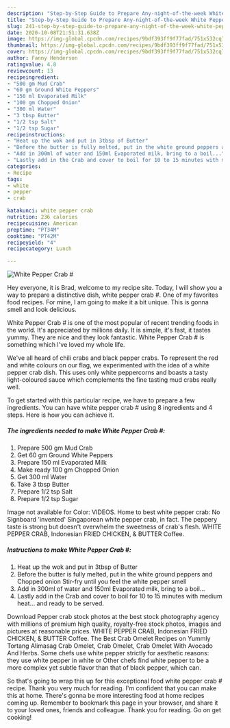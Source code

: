 ```yaml
---
description: "Step-by-Step Guide to Prepare Any-night-of-the-week White Pepper Crab #"
title: "Step-by-Step Guide to Prepare Any-night-of-the-week White Pepper Crab #"
slug: 241-step-by-step-guide-to-prepare-any-night-of-the-week-white-pepper-crab
date: 2020-10-08T21:51:31.638Z
image: https://img-global.cpcdn.com/recipes/9bdf393ff9f77fad/751x532cq70/white-pepper-crab-recipe-main-photo.jpg
thumbnail: https://img-global.cpcdn.com/recipes/9bdf393ff9f77fad/751x532cq70/white-pepper-crab-recipe-main-photo.jpg
cover: https://img-global.cpcdn.com/recipes/9bdf393ff9f77fad/751x532cq70/white-pepper-crab-recipe-main-photo.jpg
author: Fanny Henderson
ratingvalue: 4.8
reviewcount: 13
recipeingredient:
- "500 gm Mud Crab"
- "60 gm Ground White Peppers"
- "150 ml Evaporated Milk"
- "100 gm Chopped Onion"
- "300 ml Water"
- "3 tbsp Butter"
- "1/2 tsp Salt"
- "1/2 tsp Sugar"
recipeinstructions:
- "Heat up the wok and put in 3tbsp of Butter"
- "Before the butter is fully melted, put in the white ground peppers and Chopped onion Stir-fry until you feel the white pepper smell"
- "Add in 300ml of water and 150ml Evaporated milk, bring to a boil..."
- "Lastly add in the Crab and cover to boil for 10 to 15 minutes with medium heat... and ready to be served."
categories:
- Recipe
tags:
- white
- pepper
- crab

katakunci: white pepper crab 
nutrition: 236 calories
recipecuisine: American
preptime: "PT34M"
cooktime: "PT42M"
recipeyield: "4"
recipecategory: Lunch

---
```



![White Pepper Crab #](https://img-global.cpcdn.com/recipes/9bdf393ff9f77fad/751x532cq70/white-pepper-crab-recipe-main-photo.jpg)

Hey everyone, it is Brad, welcome to my recipe site. Today, I will show you a way to prepare a distinctive dish, white pepper crab #. One of my favorites food recipes. For mine, I am going to make it a bit unique. This is gonna smell and look delicious.

White Pepper Crab # is one of the most popular of recent trending foods in the world. It's appreciated by millions daily. It is simple, it's fast, it tastes yummy. They are nice and they look fantastic. White Pepper Crab # is something which I've loved my whole life.

We&#39;ve all heard of chili crabs and black pepper crabs. To represent the red and white colours on our flag, we experimented with the idea of a white pepper crab dish. This uses only white peppercorns and boasts a tasty light-coloured sauce which complements the fine tasting mud crabs really well.


To get started with this particular recipe, we have to prepare a few ingredients. You can have white pepper crab # using 8 ingredients and 4 steps. Here is how you can achieve it.

<!--inarticleads1-->

##### The ingredients needed to make White Pepper Crab #:

1. Prepare 500 gm Mud Crab
1. Get 60 gm Ground White Peppers
1. Prepare 150 ml Evaporated Milk
1. Make ready 100 gm Chopped Onion
1. Get 300 ml Water
1. Take 3 tbsp Butter
1. Prepare 1/2 tsp Salt
1. Prepare 1/2 tsp Sugar


Image not available for Color: VIDEOS. Home to best white pepper crab: No Signboard &#39;invented&#39; Singaporean white pepper crab, in fact. The peppery taste is strong but doesn&#39;t overwhelm the sweetness of crab&#39;s flesh. WHITE PEPPER CRAB, Indonesian FRIED CHICKEN, &amp; BUTTER Coffee. 

<!--inarticleads2-->

##### Instructions to make White Pepper Crab #:

1. Heat up the wok and put in 3tbsp of Butter
1. Before the butter is fully melted, put in the white ground peppers and Chopped onion Stir-fry until you feel the white pepper smell
1. Add in 300ml of water and 150ml Evaporated milk, bring to a boil...
1. Lastly add in the Crab and cover to boil for 10 to 15 minutes with medium heat... and ready to be served.


Download Pepper crab stock photos at the best stock photography agency with millions of premium high quality, royalty-free stock photos, images and pictures at reasonable prices. WHITE PEPPER CRAB, Indonesian FRIED CHICKEN, &amp; BUTTER Coffee. The Best Crab Omelet Recipes on Yummly Tortang Alimasag Crab Omelet, Crab Omelet, Crab Omelet With Avocado And Herbs. Some chefs use white pepper strictly for aesthetic reasons: they use white pepper in white or Other chefs find white pepper to be a more complex yet subtle flavor than that of black pepper, which can. 

So that's going to wrap this up for this exceptional food white pepper crab # recipe. Thank you very much for reading. I'm confident that you can make this at home. There's gonna be more interesting food at home recipes coming up. Remember to bookmark this page in your browser, and share it to your loved ones, friends and colleague. Thank you for reading. Go on get cooking!
